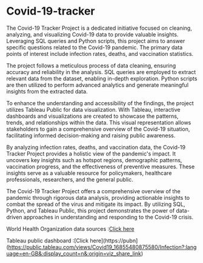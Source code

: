 # Covid-19-tracker
The Covid-19 Tracker Project is a dedicated initiative focused on cleaning, analyzing, and visualizing Covid-19 data to provide valuable insights. Leveraging SQL queries and Python scripts, this project aims to answer specific questions related to the Covid-19 pandemic. The primary data points of interest include infection rates, deaths, and vaccination statistics.

The project follows a meticulous process of data cleaning, ensuring accuracy and reliability in the analysis. SQL queries are employed to extract relevant data from the dataset, enabling in-depth exploration. Python scripts are then utilized to perform advanced analytics and generate meaningful insights from the extracted data.

To enhance the understanding and accessibility of the findings, the project utilizes Tableau Public for data visualization. With Tableau, interactive dashboards and visualizations are created to showcase the patterns, trends, and relationships within the data. This visual representation allows stakeholders to gain a comprehensive overview of the Covid-19 situation, facilitating informed decision-making and raising public awareness.

By analyzing infection rates, deaths, and vaccination data, the Covid-19 Tracker Project provides a holistic view of the pandemic's impact. It uncovers key insights such as hotspot regions, demographic patterns, vaccination progress, and the effectiveness of preventive measures. These insights serve as a valuable resource for policymakers, healthcare professionals, researchers, and the general public.

The Covid-19 Tracker Project offers a comprehensive overview of the pandemic through rigorous data analysis, providing actionable insights to combat the spread of the virus and mitigate its impact. By utilizing SQL, Python, and Tableau Public, this project demonstrates the power of data-driven approaches in understanding and responding to the Covid-19 crisis.

World Health Organization data sources :[Click here](https://covid19.who.int/data)

Tableau public dashboard :[Click here](https://pubn](https://public.tableau.com/views/Covid19_16855480875580/Infection?:language=en-GB&:display_count=n&:origin=viz_share_link)
